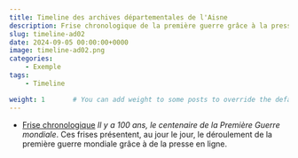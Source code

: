 ```yaml
---
title: Timeline des archives départementales de l'Aisne
description: Frise chronologique de la première guerre grâce à la presse
slug: timeline-ad02
date: 2024-09-05 00:00:00+0000
image: timeline-ad02.png
categories:
    - Exemple
tags:
    - Timeline

weight: 1       # You can add weight to some posts to override the default sorting (date descending)
---
```


- [Frise chronologique](https://archives.aisne.fr/chronologies/n:134) *Il y a 100 ans, le centenaire de la Première Guerre mondiale*. Ces frises présentent, au jour le jour, le déroulement de la première guerre mondiale grâce à de la presse en ligne.